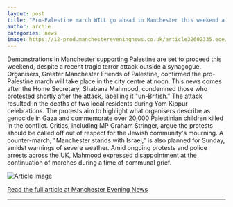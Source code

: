 ```yaml
---
layout: post
title: "Pro-Palestine march WILL go ahead in Manchester this weekend after protests slammed as 'un-British'"
author: archie
categories: news
image: https://i2-prod.manchestereveningnews.co.uk/article32602335.ece/ALTERNATES/s1200/1_Image_20251003_092848_452jpeg.jpg
---
```

Demonstrations in Manchester supporting Palestine are set to proceed this weekend, despite a recent tragic terror attack outside a synagogue. Organisers, Greater Manchester Friends of Palestine, confirmed the pro-Palestine march will take place in the city centre at noon. This news comes after the Home Secretary, Shabana Mahmood, condemned those who protested shortly after the attack, labelling it "un-British." The attack resulted in the deaths of two local residents during Yom Kippur celebrations. The protests aim to highlight what organisers describe as genocide in Gaza and commemorate over 20,000 Palestinian children killed in the conflict. Critics, including MP Graham Stringer, argue the protests should be called off out of respect for the Jewish community's mourning. A counter-march, "Manchester stands with Israel," is also planned for Sunday, amidst warnings of severe weather. Amid ongoing protests and police arrests across the UK, Mahmood expressed disappointment at the continuation of marches during a time of communal grief.

![Article Image](https://i2-prod.manchestereveningnews.co.uk/article32602335.ece/ALTERNATES/s1200/1_Image_20251003_092848_452jpeg.jpg)

[Read the full article at Manchester Evening News](https://www.manchestereveningnews.co.uk/news/greater-manchester-news/pro-palestine-demonstrations-go-ahead-32606156)

---
